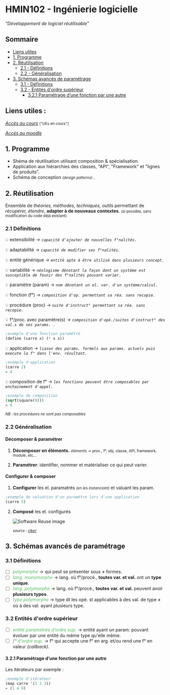 # HMIN102 - Ingénierie logicielle
*"Développement de logiciel réutilisable"*

## Sommaire
* [Liens utiles](#liens-utiles)
* [1. Programme](#1-programme)
* [2. Réutilisation](#2-réutilisation)
    * [2.1 - Définitions](#21-définitions)
    * [2.2 - Généralisation](#22-généralisation)
* [3. Schémas avancés de paramétrage](#3-schémas-avancés-de-paramétrage)
    * [3.1 - Définitions](#31-définitions)
    * [3.2 - Entités d'ordre supérieur](#32-entités-dordre-supérieur)
        * [3.2.1 Paramétrage d’une fonction par une autre](#321-paramétrage-dune-fonction-par-une-autre)

## Liens utiles :
[*Accès au cours*](http://www.lirmm.fr/~dony/ "Accèder au cours") <small> ["UEs en cours"] </small>

[*Accès au moodle*](https://moodle.umontpellier.fr/course/view.php?id=5908 "Accèder au moodle")

## 1. Programme
* Shéma de réutilisation utilisant composition & spécialisation.
* Application aux hiérarchies des classes, "API", "Framework" et "lignes de produits".
* Schéma de conception <small> *(design patterns)* </small>.

## 2. Réutilisation
Ensemble de *théories, méthodes, techniques, outils* permettant de *récupérer, étendre*, **adapter à de nouveaux contextes**. <small> (si possible, sans modification du code déjà existant) </small>

### 2.1 Définitions

:bulb: extensibilité *&rarr; `capacité d'ajouter de nouvelles f°nalités.`*

:bulb: adaptabilité &rarr; *`capacité de modifier ses f°nalités.`*

:bulb: entité générique &rarr; *`entité apte à être utilisé dans plusieurs concept.`*

:bulb: variabilité &rarr; *`néologisme dénotant la façon dont un système est susceptible de founir des f°nalités pouvant varier.`*

:bulb: paramètre (param) &rarr; *`nom dénotant un el. var. d'un système/calcul.`*

:bulb: fonction (f°) &rarr; *`composition d'op. permettant sa réa. sans recopie.`*

:bulb: procédure (proc) &rarr; *`suite d'instruct° permettant sa réa. sans recopie.`*

:bulb: f°/proc. avec paramètre(s) &rarr; *`composition d'opé./suites d'instruct° des val.s de ses params. .`*
```scheme
;exemple d'une fonction paramétré
(define (carre x) (* x x))
```

:bulb: application &rarr; *`liason des params. formels aux params. actuels puis execute la f° dans l'env. résultant.`*
```scheme
;exemple d'application
(carre 2)
= 4
```

:bulb: composition de f° &rarr; *`les fonctions peuvent être composables par enchainement d'appel.`*
```scheme
;exemple de composition
(sqrt(square(9)))
= 9
```
<small>*NB : les procédures ne sont pas composables*</small>

### 2.2 Généralisation
#### Décomposer & paramétrer
1. **Décomposer en éléments.**
<small><em>éléments</em> &rarr; proc., f°, obj, classe, API, framework, module, etc...</small>

2. **Paramétrer**: identifier, nommer et matérialiser ce qui peut varier.

#### Configurer & composer
1. **Configurer** les el. paramatrés <small>*(en les instanciant)*</small> et valuant les param.
```scheme
;exemple de valuation d'un paramètre lors d'une application
(carre 5)
```

2. **Composé** les el. configurés

    ![Software Reuse image](https://www.clker.com/cliparts/b/f/d/c/11954226151896466519anywhere_info_Software_Reuse.svg.med.png)
    
    <small>*source : [clker](https://www.clker.com/)*</small>

## 3. Schémas avancés de paramétrage
### 3.1 Définitions
- [ ] <em style="color:rgba(46, 170, 57, 0.8);">polymorphe</em> &rarr; qui peut se présenter sous &#8800; formes.
- [ ] <em style="color:rgba(46, 170, 57, 0.8);">lang. monomorphe</em> &rarr; lang. où f°/procé., **toutes var. et val.** ont un **type unique**.
- [ ] <em style="color:rgba(46, 170, 57, 0.8);">lang. polymorphe</em> &rarr; lang. où f°/procé., **toutes var. et val.** peuvent avoir **plusieurs types**.
- [ ] <em style="color:rgba(46, 170, 57, 0.8);">type polymorphe</em> &rarr; type dt les opé. st applicables à des val. de type &#8800; où à des val. ayant plusieurs type.
### 3.2 Entités d'ordre supérieur
- [ ] <em style="color:rgba(46, 170, 57, 0.8);">entité paramétrée d’ordre sup.</em> &rarr; entité ayant un param. pouvant évoluer par une entité du même type qu'elle même.
- [ ] <em style="color:rgba(46, 170, 57, 0.8);">f° d’ordre sup.</em> &rarr;  f° qui accepte une f° en arg. et/ou rend une f° en valeur *(callback)*.

#### 3.2.1  Paramétrage d’une fonction par une autre
Les itérateurs par exemple :
```scheme
;exemple d'itérateur
(map carre '(1 2 3))
= (1 4 9)
```

